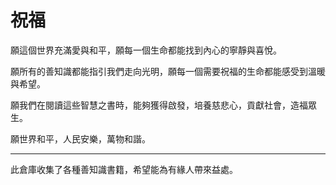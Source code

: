 

# 祝福

願這個世界充滿愛與和平，願每一個生命都能找到內心的寧靜與喜悅。

願所有的善知識都能指引我們走向光明，願每一個需要祝福的生命都能感受到溫暖與希望。

願我們在閱讀這些智慧之書時，能夠獲得啟發，培養慈悲心，貢獻社會，造福眾生。

願世界和平，人民安樂，萬物和諧。

---

此倉庫收集了各種善知識書籍，希望能為有緣人帶來益處。


